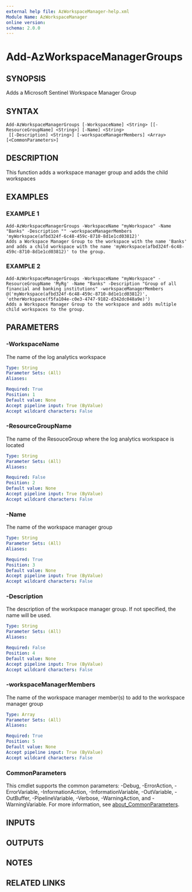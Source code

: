 ```yaml
---
external help file: AzWorkspaceManager-help.xml
Module Name: AzWorkspaceManager
online version:
schema: 2.0.0
---
```


# Add-AzWorkspaceManagerGroups

## SYNOPSIS
Adds a Microsoft Sentinel Workspace Manager Group

## SYNTAX

```
Add-AzWorkspaceManagerGroups [-WorkspaceName] <String> [[-ResourceGroupName] <String>] [-Name] <String>
 [[-Description] <String>] [-workspaceManagerMembers] <Array> [<CommonParameters>]
```

## DESCRIPTION
This function adds a workspace manager group and adds the child workspaces

## EXAMPLES

### EXAMPLE 1
```
Add-AzWorkspaceManagerGroups -WorkspaceName "myWorkspace" -Name "Banks" -Description "" -workspaceManagerMembers 'myWorkspace(afbd324f-6c48-459c-8710-8d1e1cd03812)'
Adds a Workspace Manager Group to the workspace with the name 'Banks' and adds a child workspace with the name 'myWorkspace(afbd324f-6c48-459c-8710-8d1e1cd03812)' to the group.
```

### EXAMPLE 2
```
Add-AzWorkspaceManagerGroups -WorkspaceName "myWorkspace" -ResourceGroupName 'MyRg' -Name "Banks" -Description "Group of all financial and banking institutions" -workspaceManagerMembers @('myWorkspace(afbd324f-6c48-459c-8710-8d1e1cd03812)', 'otherWorkspace(f5fa104e-c0e3-4747-9182-d342dc048a9e)')
Adds a Workspace Manager Group to the workspace and adds multiple child workspaces to the group.
```

## PARAMETERS

### -WorkspaceName
The name of the log analytics workspace

```yaml
Type: String
Parameter Sets: (All)
Aliases:

Required: True
Position: 1
Default value: None
Accept pipeline input: True (ByValue)
Accept wildcard characters: False
```

### -ResourceGroupName
The name of the ResouceGroup where the log analytics workspace is located

```yaml
Type: String
Parameter Sets: (All)
Aliases:

Required: False
Position: 2
Default value: None
Accept pipeline input: True (ByValue)
Accept wildcard characters: False
```

### -Name
The name of the workspace manager group

```yaml
Type: String
Parameter Sets: (All)
Aliases:

Required: True
Position: 3
Default value: None
Accept pipeline input: True (ByValue)
Accept wildcard characters: False
```

### -Description
The description of the workspace manager group.
If not specified, the name will be used.

```yaml
Type: String
Parameter Sets: (All)
Aliases:

Required: False
Position: 4
Default value: None
Accept pipeline input: True (ByValue)
Accept wildcard characters: False
```

### -workspaceManagerMembers
The name of the workspace manager member(s) to add to the workspace manager group

```yaml
Type: Array
Parameter Sets: (All)
Aliases:

Required: True
Position: 5
Default value: None
Accept pipeline input: True (ByValue)
Accept wildcard characters: False
```

### CommonParameters
This cmdlet supports the common parameters: -Debug, -ErrorAction, -ErrorVariable, -InformationAction, -InformationVariable, -OutVariable, -OutBuffer, -PipelineVariable, -Verbose, -WarningAction, and -WarningVariable. For more information, see [about_CommonParameters](http://go.microsoft.com/fwlink/?LinkID=113216).

## INPUTS

## OUTPUTS

## NOTES

## RELATED LINKS
